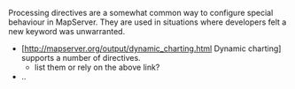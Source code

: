 Processing directives are a somewhat common way to configure special behaviour in MapServer. They are used in situations where developers felt a new keyword was unwarranted.
                                                                                                                                                                             
  * [http://mapserver.org/output/dynamic_charting.html Dynamic charting] supports a number of directives.                                                                    
    * list them or rely on the above link?                                                                                                                                   
  * ..
